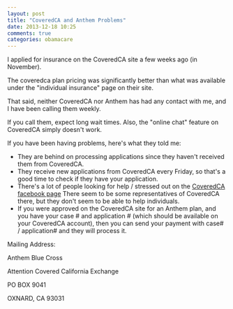```yaml
---
layout: post
title: "CoveredCA and Anthem Problems"
date: 2013-12-18 10:25
comments: true
categories: obamacare
---
```


I applied for insurance on the CoveredCA site a few weeks ago (in November).  

The coveredca plan pricing was significantly better than what was available under the "individual insurance" page on their site.

That said, neither CoveredCA nor Anthem has had any contact with me, and I have been calling them weekly.

If you call them, expect long wait times.  Also, the "online chat" feature on CoveredCA simply doesn't work.

If you have been having problems, here's what they told me:

* They are behind on processing applications since they haven't received them from CoveredCA.
* They receive new applications from CoveredCA every Friday, so that's a good time to check if they have your application.
* There's a lot of people looking for help / stressed out on the [CoveredCA facebook page](http://facebook.com/coveredca)  There seem to be some representatives of CoveredCA there, but they don't seem to be able to help individuals.
* If you were approved on the CoveredCA site for an Anthem plan, and you have your case # and application # (which should be available on your CoveredCA account), then you can send your payment with case# / application# and they will process it. 

Mailing Address:

Anthem Blue Cross

Attention Covered California Exchange

PO BOX 9041

OXNARD, CA 93031

